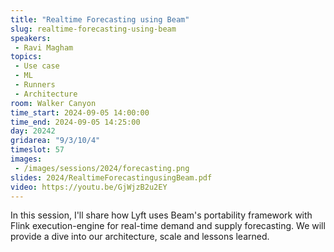 ```yaml
---
title: "Realtime Forecasting using Beam"
slug: realtime-forecasting-using-beam
speakers:
 - Ravi Magham
topics:
 - Use case
 - ML
 - Runners
 - Architecture
room: Walker Canyon
time_start: 2024-09-05 14:00:00
time_end: 2024-09-05 14:25:00
day: 20242
gridarea: "9/3/10/4"
timeslot: 57
images:
 - /images/sessions/2024/forecasting.png
slides: 2024/RealtimeForecastingusingBeam.pdf
video: https://youtu.be/GjWjzB2u2EY
---
```


In this session, I'll share how Lyft uses Beam's portability framework with Flink execution-engine for real-time demand and supply forecasting. We will provide a dive into our architecture, scale and lessons learned.

